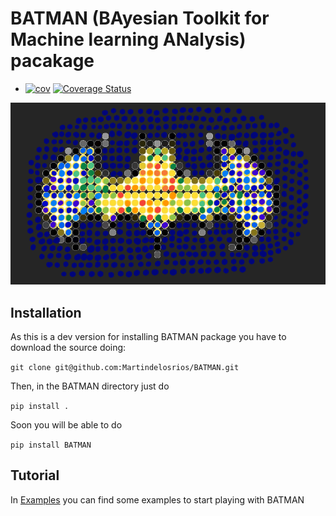 # BATMAN (BAyesian Toolkit for Machine learning ANalysis) pacakage
<!-- README.md -->
+ [![cov](https://Martindelosrios.github.io/BATMAN/badges/coverage.svg)](https://github.com/Martindelosrios/BATMAN/actions)
[![Coverage Status](https://codecov.io/gh/martindelosrios/BATMAN/master/graph/badge.svg)](https://codecov.io/gh/martindelosrios/BATMAN)

![logo](LOGO.png)
## Installation

As this is a dev version for installing BATMAN package you have to download the source doing:

`git clone git@github.com:Martindelosrios/BATMAN.git`

Then, in the BATMAN directory just do

`pip install .`

Soon you will be able to do

`pip install BATMAN`

## Tutorial

In [Examples](https://github.com/Martindelosrios/BATMAN/tree/master/EXAMPLES) you can find some examples to start playing with BATMAN
